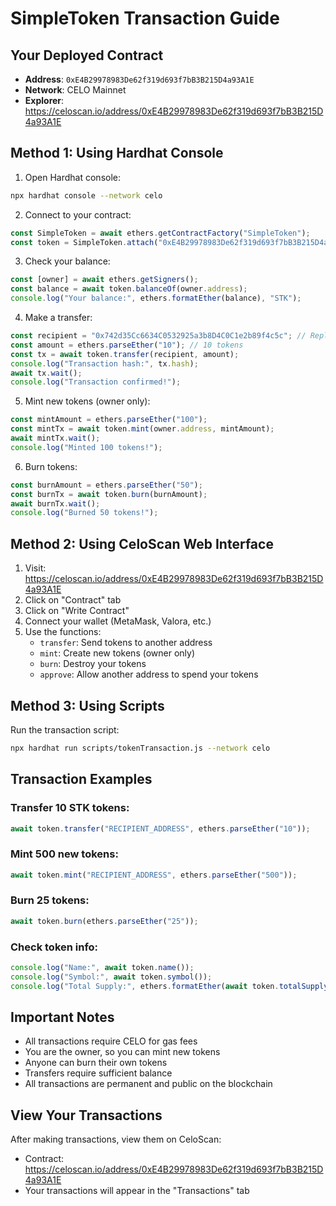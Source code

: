 # SimpleToken Transaction Guide

## Your Deployed Contract
- **Address**: `0xE4B29978983De62f319d693f7bB3B215D4a93A1E`
- **Network**: CELO Mainnet
- **Explorer**: https://celoscan.io/address/0xE4B29978983De62f319d693f7bB3B215D4a93A1E

## Method 1: Using Hardhat Console

1. Open Hardhat console:
```bash
npx hardhat console --network celo
```

2. Connect to your contract:
```javascript
const SimpleToken = await ethers.getContractFactory("SimpleToken");
const token = SimpleToken.attach("0xE4B29978983De62f319d693f7bB3B215D4a93A1E");
```

3. Check your balance:
```javascript
const [owner] = await ethers.getSigners();
const balance = await token.balanceOf(owner.address);
console.log("Your balance:", ethers.formatEther(balance), "STK");
```

4. Make a transfer:
```javascript
const recipient = "0x742d35Cc6634C0532925a3b8D4C0C1e2b89f4c5c"; // Replace with any address
const amount = ethers.parseEther("10"); // 10 tokens
const tx = await token.transfer(recipient, amount);
console.log("Transaction hash:", tx.hash);
await tx.wait();
console.log("Transaction confirmed!");
```

5. Mint new tokens (owner only):
```javascript
const mintAmount = ethers.parseEther("100");
const mintTx = await token.mint(owner.address, mintAmount);
await mintTx.wait();
console.log("Minted 100 tokens!");
```

6. Burn tokens:
```javascript
const burnAmount = ethers.parseEther("50");
const burnTx = await token.burn(burnAmount);
await burnTx.wait();
console.log("Burned 50 tokens!");
```

## Method 2: Using CeloScan Web Interface

1. Visit: https://celoscan.io/address/0xE4B29978983De62f319d693f7bB3B215D4a93A1E
2. Click on "Contract" tab
3. Click on "Write Contract" 
4. Connect your wallet (MetaMask, Valora, etc.)
5. Use the functions:
   - `transfer`: Send tokens to another address
   - `mint`: Create new tokens (owner only)
   - `burn`: Destroy your tokens
   - `approve`: Allow another address to spend your tokens

## Method 3: Using Scripts

Run the transaction script:
```bash
npx hardhat run scripts/tokenTransaction.js --network celo
```

## Transaction Examples

### Transfer 10 STK tokens:
```javascript
await token.transfer("RECIPIENT_ADDRESS", ethers.parseEther("10"));
```

### Mint 500 new tokens:
```javascript
await token.mint("RECIPIENT_ADDRESS", ethers.parseEther("500"));
```

### Burn 25 tokens:
```javascript
await token.burn(ethers.parseEther("25"));
```

### Check token info:
```javascript
console.log("Name:", await token.name());
console.log("Symbol:", await token.symbol());
console.log("Total Supply:", ethers.formatEther(await token.totalSupply()));
```

## Important Notes

- All transactions require CELO for gas fees
- You are the owner, so you can mint new tokens
- Anyone can burn their own tokens
- Transfers require sufficient balance
- All transactions are permanent and public on the blockchain

## View Your Transactions

After making transactions, view them on CeloScan:
- Contract: https://celoscan.io/address/0xE4B29978983De62f319d693f7bB3B215D4a93A1E
- Your transactions will appear in the "Transactions" tab
